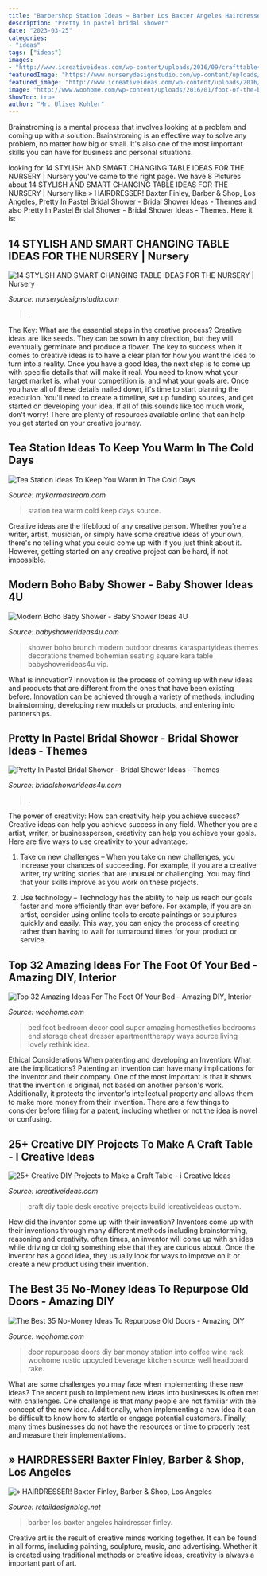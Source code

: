 ```yaml
---
title: "Barbershop Station Ideas ~ Barber Los Baxter Angeles Hairdresser Finley"
description: "Pretty in pastel bridal shower"
date: "2023-03-25"
categories:
- "ideas"
tags: ["ideas"]
images:
- "http://www.icreativeideas.com/wp-content/uploads/2016/09/crafttable4.jpg"
featuredImage: "https://www.nurserydesignstudio.com/wp-content/uploads/2020/10/changing-table-ideas-for-the-nursery-7.png"
featured_image: "http://www.icreativeideas.com/wp-content/uploads/2016/09/crafttable4.jpg"
image: "http://www.woohome.com/wp-content/uploads/2016/01/foot-of-the-bed-28.jpg"
ShowToc: true
author: "Mr. Ulises Kohler"
---
```



Brainstroming is a mental process that involves looking at a problem and coming up with a solution. Brainstroming is an effective way to solve any problem, no matter how big or small. It's also one of the most important skills you can have for business and personal situations.

	

		
looking for 14 STYLISH AND SMART CHANGING TABLE IDEAS FOR THE NURSERY | Nursery you've came to the right page. We have 8 Pictures about 14 STYLISH AND SMART CHANGING TABLE IDEAS FOR THE NURSERY | Nursery like » HAIRDRESSER! Baxter Finley, Barber &amp; Shop, Los Angeles, Pretty In Pastel Bridal Shower - Bridal Shower Ideas - Themes and also Pretty In Pastel Bridal Shower - Bridal Shower Ideas - Themes. Here it is:
		
    
## 14 STYLISH AND SMART CHANGING TABLE IDEAS FOR THE NURSERY | Nursery

<img loading=lazy src="https://www.nurserydesignstudio.com/wp-content/uploads/2020/10/changing-table-ideas-for-the-nursery-7.png" onerror="this.onerror=null;this.src='https://tse1.mm.bing.net/th?id=OIP.kimIZ_N-q31eU6ECB-bJkwHaLH&amp;pid=15.1';" alt="14 STYLISH AND SMART CHANGING TABLE IDEAS FOR THE NURSERY | Nursery">

_Source: nurserydesignstudio.com_

>. 

	

The Key: What are the essential steps in the creative process?
Creative ideas are like seeds. They can be sown in any direction, but they will eventually germinate and produce a flower. The key to success when it comes to creative ideas is to have a clear plan for how you want the idea to turn into a reality. Once you have a good Idea, the next step is to come up with specific details that will make it real. You need to know what your target market is, what your competition is, and what your goals are. Once you have all of these details nailed down, it's time to start planning the execution. You'll need to create a timeline, set up funding sources, and get started on developing your idea. If all of this sounds like too much work, don't worry! There are plenty of resources available online that can help you get started on your creative journey.

    
## Tea Station Ideas To Keep You Warm In The Cold Days

<img loading=lazy src="https://mykarmastream.com/wp-content/uploads/2017/09/tea-station-2.jpg" onerror="this.onerror=null;this.src='https://tse1.mm.bing.net/th?id=OIP.PhWQnlD7LACfTudt2h25yAHaLM&amp;pid=15.1';" alt="Tea Station Ideas To Keep You Warm In The Cold Days">

_Source: mykarmastream.com_

>station tea warm cold keep days source. 

	

Creative ideas are the lifeblood of any creative person. Whether you're a writer, artist, musician, or simply have some creative ideas of your own, there's no telling what you could come up with if you just think about it. However, getting started on any creative project can be hard, if not impossible.

    
## Modern Boho Baby Shower - Baby Shower Ideas 4U

<img loading=lazy src="https://babyshowerideas4u.com/wp-content/uploads/2016/07/Modern-Boho-Baby-Shower-Outdoor-Vip-Seating-600x799.jpg" onerror="this.onerror=null;this.src='https://tse4.mm.bing.net/th?id=OIP.Y4Rhu9BrMTVxJAoHP1559wHaJ3&amp;pid=15.1';" alt="Modern Boho Baby Shower - Baby Shower Ideas 4U">

_Source: babyshowerideas4u.com_

>shower boho brunch modern outdoor dreams karaspartyideas themes decorations themed bohemian seating square kara table babyshowerideas4u vip. 

	

What is innovation?
Innovation is the process of coming up with new ideas and products that are different from the ones that have been existing before. Innovation can be achieved through a variety of methods, including brainstorming, developing new models or products, and entering into partnerships.

    
## Pretty In Pastel Bridal Shower - Bridal Shower Ideas - Themes

<img loading=lazy src="https://www.bridalshowerideas4u.com/wp-content/uploads/2016/11/Pretty-In-Pastel-Bridal-Shower-Flower-Cake.jpeg" onerror="this.onerror=null;this.src='https://tse1.mm.bing.net/th?id=OIP.j1jaTfHfHk8u6Fk32Z1xFgHaJ4&amp;pid=15.1';" alt="Pretty In Pastel Bridal Shower - Bridal Shower Ideas - Themes">

_Source: bridalshowerideas4u.com_

>. 

	

The power of creativity: How can creativity help you achieve success?
Creative ideas can help you achieve success in any field. Whether you are a artist, writer, or businessperson, creativity can help you achieve your goals. Here are five ways to use creativity to your advantage: 
1. Take on new challenges – When you take on new challenges, you increase your chances of succeeding. For example, if you are a creative writer, try writing stories that are unusual or challenging. You may find that your skills improve as you work on these projects. 

2. Use technology – Technology has the ability to help us reach our goals faster and more efficiently than ever before. For example, if you are an artist, consider using online tools to create paintings or sculptures quickly and easily. This way, you can enjoy the process of creating rather than having to wait for turnaround times for your product or service. 


    
## Top 32 Amazing Ideas For The Foot Of Your Bed - Amazing DIY, Interior

<img loading=lazy src="http://www.woohome.com/wp-content/uploads/2016/01/foot-of-the-bed-28.jpg" onerror="this.onerror=null;this.src='https://tse3.mm.bing.net/th?id=OIP.0f2vg9W3aRAYHaXthk3ZiQHaKB&amp;pid=15.1';" alt="Top 32 Amazing Ideas For The Foot Of Your Bed - Amazing DIY, Interior">

_Source: woohome.com_

>bed foot bedroom decor cool super amazing homesthetics bedrooms end storage chest dresser apartmenttherapy ways source living lovely rethink idea. 

	

Ethical Considerations When patenting and developing an Invention: What are the implications?
Patenting an invention can have many implications for the inventor and their company. One of the most important is that it shows that the invention is original, not based on another person's work. Additionally, it protects the inventor's intellectual property and allows them to make more money from their invention. There are a few things to consider before filing for a patent, including whether or not the idea is novel or confusing.

    
## 25+ Creative DIY Projects To Make A Craft Table - I Creative Ideas

<img loading=lazy src="http://www.icreativeideas.com/wp-content/uploads/2016/09/crafttable4.jpg" onerror="this.onerror=null;this.src='https://tse4.mm.bing.net/th?id=OIP.SZapsebjVl5lPpTSqQaBmwHaLH&amp;pid=15.1';" alt="25+ Creative DIY Projects to Make a Craft Table - i Creative Ideas">

_Source: icreativeideas.com_

>craft diy table desk creative projects build icreativeideas custom. 

	

How did the inventor come up with their invention?
Inventors come up with their inventions through many different methods including brainstorming, reasoning and creativity. often times, an inventor will come up with an idea while driving or doing something else that they are curious about. Once the inventor has a good idea, they usually look for ways to improve on it or create a new product using their invention.

    
## The Best 35 No-Money Ideas To Repurpose Old Doors - Amazing DIY

<img loading=lazy src="http://www.woohome.com/wp-content/uploads/2016/05/09-Upcycled-Vintage-Door-Beverage-Bar-Station-woohome.jpg" onerror="this.onerror=null;this.src='https://tse4.mm.bing.net/th?id=OIP.0qj6OJGVpLdZBjQLLs1O2QHaR9&amp;pid=15.1';" alt="The Best 35 No-Money Ideas To Repurpose Old Doors - Amazing DIY">

_Source: woohome.com_

>door repurpose doors diy bar money station into coffee wine rack woohome rustic upcycled beverage kitchen source well headboard rake. 

	

What are some challenges you may face when implementing these new ideas?
The recent push to implement new ideas into businesses is often met with challenges. One challenge is that many people are not familiar with the concept of the new idea. Additionally, when implementing a new idea it can be difficult to know how to startle or engage potential customers. Finally, many times businesses do not have the resources or time to properly test and measure their implementations.

    
## » HAIRDRESSER! Baxter Finley, Barber &amp; Shop, Los Angeles

<img loading=lazy src="https://retaildesignblog.net/wp-content/uploads/2012/04/Baxter-Finley-Barber-Shop-Los-Angeles-04.jpg" onerror="this.onerror=null;this.src='https://tse2.mm.bing.net/th?id=OIP.gAGdNS2ZMfjVuEQI2f3BUQHaE8&amp;pid=15.1';" alt="» HAIRDRESSER! Baxter Finley, Barber &amp; Shop, Los Angeles">

_Source: retaildesignblog.net_

>barber los baxter angeles hairdresser finley. 

	

Creative art is the result of creative minds working together. It can be found in all forms, including painting, sculpture, music, and advertising. Whether it is created using traditional methods or creative ideas, creativity is always a important part of art.

